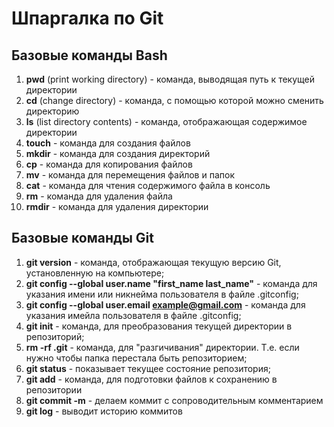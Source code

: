 # Шпаргалка по Git
## Базовые команды Bash
1. **pwd** (print working directory) - команда, выводящая путь к текущей директории
2. **cd** (change directory) - команда, с помощью которой можно сменить директорию
3. **ls** (list directory contents) - команда, отображающая содержимое директории
4. **touch** - команда для создания файлов
5. **mkdir** - команда для создания директорий
6. **cp** - команда для копирования файлов
7. **mv** - команда для перемещения файлов и папок
8. **cat** - команда для чтения содержимого файла в консоль
9. **rm** - команда для удаления файла
10. **rmdir** - команда для удаления директории

## Базовые команды Git
1. **git version** - команда, отображающая текущую версию Git, установленную на компьютере;
2. **git config --global user.name "first_name last_name"** - команда для указания имени или никнейма пользователя в файле .gitconfig;
3. **git config --global user.email example@gmail.com** - команда для указания имейла пользователя в файле .gitconfig;
4. **git init** - команда, для преобразования текущей директории в репозиторий;
5. **rm -rf .git** - команда, для "разгичивания" директории. Т.е. если нужно чтобы папка перестала быть репозиторием;
6. **git status** - показывает текущее состояние репозитория;
7. **git add** - команда, для подготовки файлов к сохранению в репозитории
8. **git commit -m** - делаем коммит с сопроводительным комментарием
9. **git log** - выводит историю коммитов











